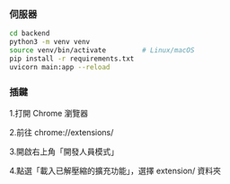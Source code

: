 ### 伺服器

```bash
cd backend
python3 -m venv venv
source venv/bin/activate         # Linux/macOS
pip install -r requirements.txt
uvicorn main:app --reload
```

### 插鍵
1.打開 Chrome 瀏覽器

2.前往 chrome://extensions/

3.開啟右上角「開發人員模式」

4.點選「載入已解壓縮的擴充功能」，選擇 extension/ 資料夾
